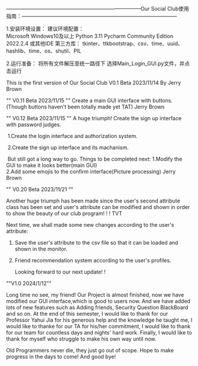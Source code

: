 ——————————————————————————Our Social Club使用指南：——————————————————————————————

1.安装环境设置：
建议环境配置：  
Microsoft Windows10及以上
Python 3.11
Pycharm Community Edition 2022.2.4 或其他IDE
第三方库： tkinter、ttkbootstrap、csv、time、uuid、hashlib、time、os、shutil、PIL

2.运行准备：
将所有文件解压至统一路径下
选择Main_Login_GUI.py文件，并点击运行




This is the first version of Our Social Club    V0.1 Beta  2023/11/14 By Jerry Brown

""  V0.11 Beta 2023/11/15  ""
   Create a main GUI interface with buttons. (Though buttons haven't been totally made yet TAT)
   Jerry Brown

""  V0.12 Beta 2023/11/15  ""
   A huge triumph! Create the sign up interface with password judges. 

​	1.Create the login interface and authorization system.

​	2.Create the sign up interface and its machanism.



​	But still got a long way to go.
   	Things to be completed next: 
   	1.Modify the GUI to make it looks better(main GUI)  
  	 2.Add some emojis to the confirm interface(Picture processing)
   Jerry Brown

"" V0.20 Beta 2023/11/21 ""

Another huge triumph has been made since the user's second attribute class has been set and user's attribute can be modified and shown in order to show the beauty of our club program! ! ! TVT

Next time, we shall made some new changes according to the user's attribute:

1. Save the user's attribute to the csv file so that it can be loaded and shown in the monitor.

2. Friend recommendation system according to the user's profiles.

   Looking forward to our next update! !

""V1.0 2024/1/12""

Long time no see, my friend!  Our Project is almost finished, now we have modified our GUI interface,which is good to users now. And we have added lots of new features such as Adding friends, Security Question BlackBoard and so on. At the end of this semester, I would like to thank for our Professor Yahui Jia for his generous help and the knowledge he taught me, I would like to thanke for our TA for his/her commitment, I would like to thank for our team for countless days and nights' hard work. Finally, I would like to thank for myself who struggle to make his own way until now. 

Old Programmers never die, they just go out of scope. Hope to make progress in the days to come!  And good bye!   

   
